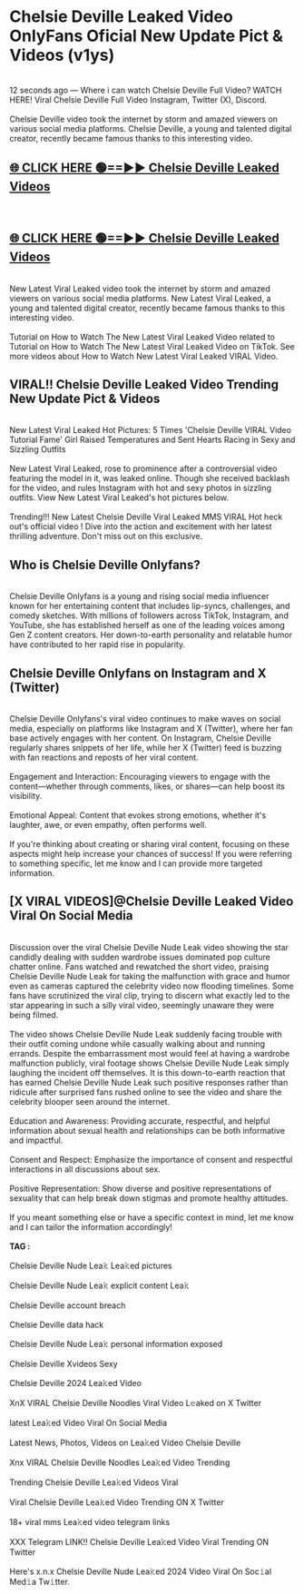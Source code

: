 # Chelsie Deville Leaked Video OnlyFans Oficial New Update Pict & Videos (v1ys)
<br>
12 seconds ago — Where i can watch Chelsie Deville Full Video? WATCH HERE! Viral Chelsie Deville Full Video Instagram, Twitter (X), Discord.
<br><br>
Chelsie Deville video took the internet by storm and amazed viewers on various social media platforms. Chelsie Deville, a young and talented digital creator, recently became famous thanks to this interesting video.
<br>
<h2><a href="https://play.trustnlinepharmacy.us?title=Chelsie_Deville">🌐 CLICK HERE 🟢==►► Chelsie Deville Leaked Videos</a></h2>
<br>
<h2><a href="https://play.trustnlinepharmacy.us?title=Chelsie_Deville">🌐 CLICK HERE 🟢==►► Chelsie Deville Leaked Videos</a></h2>
<br>
New Latest Viral Leaked video took the internet by storm and amazed viewers on various social media platforms. New Latest Viral Leaked, a young and talented digital creator, recently became famous thanks to this interesting video.
<br><br>
Tutorial on How to Watch The New Latest Viral Leaked Video related to Tutorial on How to Watch The New Latest Viral Leaked Video on TikTok. See more videos about How to Watch New Latest Viral Leaked VIRAL Video.
<br>
<h2>VIRAL!! Chelsie Deville Leaked Video Trending New Update Pict & Videos</h2>
<br>
New Latest Viral Leaked Hot Pictures: 5 Times 'Chelsie Deville VIRAL Video Tutorial Fame' Girl Raised Temperatures and Sent Hearts Racing in Sexy and Sizzling Outfits
<br><br>
New Latest Viral Leaked, rose to prominence after a controversial video featuring the model in it, was leaked online. Though she received backlash for the video, and rules Instagram with hot and sexy photos in sizzling outfits. View New Latest Viral Leaked's hot pictures below.
<br><br>
Trending!!! New Latest Chelsie Deville Viral Leaked MMS VIRAL Hot heck out's official video ! Dive into the action and excitement with her latest thrilling adventure. Don't miss out on this exclusive.
<br>
<h2>Who is Chelsie Deville Onlyfans?</h2>
<br>
Chelsie Deville Onlyfans is a young and rising social media influencer known for her entertaining content that includes lip-syncs, challenges, and comedy sketches. With millions of followers across TikTok, Instagram, and YouTube, she has established herself as one of the leading voices among Gen Z content creators. Her down-to-earth personality and relatable humor have contributed to her rapid rise in popularity.
<br>
<h2>Chelsie Deville Onlyfans on Instagram and X (Twitter)</h2>
<br>
Chelsie Deville Onlyfans's viral video continues to make waves on social media, especially on platforms like Instagram and X (Twitter), where her fan base actively engages with her content. On Instagram, Chelsie Deville regularly shares snippets of her life, while her X (Twitter) feed is buzzing with fan reactions and reposts of her viral content.
<br><br>
Engagement and Interaction: Encouraging viewers to engage with the content—whether through comments, likes, or shares—can help boost its visibility.
<br><br>
Emotional Appeal: Content that evokes strong emotions, whether it's laughter, awe, or even empathy, often performs well.
<br><br>
If you're thinking about creating or sharing viral content, focusing on these aspects might help increase your chances of success! If you were referring to something specific, let me know and I can provide more targeted information.
<br>
<h2>[X VIRAL VIDEOS]@Chelsie Deville Leaked Video Viral On Social Media</h2>
<br>
Discussion over the viral Chelsie Deville Nude Leak video showing the star candidly dealing with sudden wardrobe issues dominated pop culture chatter online. Fans watched and rewatched the short video, praising Chelsie Deville Nude Leak for taking the malfunction with grace and humor even as cameras captured the celebrity video now flooding timelines. Some fans have scrutinized the viral clip, trying to discern what exactly led to the star appearing in such a silly viral video, seemingly unaware they were being filmed.
<br><br>
The video shows Chelsie Deville Nude Leak suddenly facing trouble with their outfit coming undone while casually walking about and running errands. Despite the embarrassment most would feel at having a wardrobe malfunction publicly, viral footage shows Chelsie Deville Nude Leak simply laughing the incident off themselves. It is this down-to-earth reaction that has earned Chelsie Deville Nude Leak such positive responses rather than ridicule after surprised fans rushed online to see the video and share the celebrity blooper seen around the internet.
<br><br>
Education and Awareness: Providing accurate, respectful, and helpful information about sexual health and relationships can be both informative and impactful.
<br><br>
Consent and Respect: Emphasize the importance of consent and respectful interactions in all discussions about sex.
<br><br>
Positive Representation: Show diverse and positive representations of sexuality that can help break down stigmas and promote healthy attitudes.
<br><br>
If you meant something else or have a specific context in mind, let me know and I can tailor the information accordingly!
<br><br>
<strong>TAG :</strong>
<br><br>
Chelsie Deville Nude Lea𝚔 Lea𝚔ed pictures
<br><br>
Chelsie Deville Nude Lea𝚔 explicit content Lea𝚔
<br><br>
Chelsie Deville account breach
<br><br>
Chelsie Deville data hack
<br><br>
Chelsie Deville Nude Lea𝚔 personal information exposed
<br><br>
Chelsie Deville Xvideos Sexy
<br><br>
Chelsie Deville 2024 Lea𝚔ed Video
<br><br>
XnX VIRAL Chelsie Deville Noodles Viral Video L𝚎aked on X Twitter
<br><br>
latest Lea𝚔ed Video Viral On Social Media
<br><br>
Latest News, Photos, Videos on Lea𝚔ed Video Chelsie Deville
<br><br>
Xnx VIRAL Chelsie Deville Noodles Lea𝚔ed Video Trending
<br><br>
Trending Chelsie Deville Lea𝚔ed Videos Viral
<br><br>
Viral Chelsie Deville Lea𝚔ed Video Trending ON X Twitter
<br><br>
18+ viral mms Lea𝚔ed video telegram links
<br><br>
XXX Telegram LINK!! Chelsie Deville Lea𝚔ed Video Viral Trending ON Twitter
<br><br>
Here's x.n.x Chelsie Deville Nude Lea𝚔ed 2024 Video Viral On Soc𝚒al Med𝚒a Tw𝚒tter.